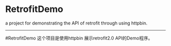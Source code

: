 # RetrofitDemo
a project for demonstrating the API of retrofit through using httpbin.


-----

#RetrofitDemo
这个项目是使用httpbin 展示retrofit2.0 API的Demo程序。
